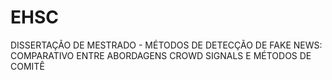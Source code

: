 # EHSC
DISSERTAÇÃO DE MESTRADO - MÉTODOS DE DETECÇÃO DE FAKE NEWS: COMPARATIVO ENTRE  ABORDAGENS CROWD SIGNALS E MÉTODOS DE COMITÊ
